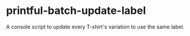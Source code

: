 # printful-batch-update-label
A console script to update every T-shirt's variation to use the same label.
